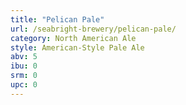 ```yaml
---
title: "Pelican Pale"
url: /seabright-brewery/pelican-pale/
category: North American Ale
style: American-Style Pale Ale
abv: 5
ibu: 0
srm: 0
upc: 0
---
```


